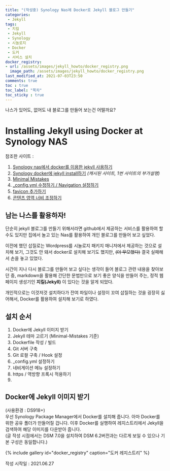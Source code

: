 ```yaml
---
title: "(작성중) Synology Nas에 Docker로 Jekyll 블로그 만들기"
categories:
 - Jekyll
tags:
 - 지킬
 - Jekyll
 - Synology
 - 시놀로지
 - Docker
 - 도커
 - 서비스 설치
docker_registry:
- url: /assets/images/jekyll_howto/docker_registry.png
  image_path: /assets/images/jekyll_howto/docker_registry.png
last_modified_at: 2021-07-03T23:50
comments: true
toc : true
toc_label: "목차"
toc_sticky : true
---
```

나스가 있어도, 없어도 내 블로그를 만들어 보는건 어떨까요?

# Installing Jekyll using Docker at Synology NAS
참조한 사이트 :  
1. [Synology nas에서 docker를 이용한 jekyll 사용하기](https://blog.actin.kr/devlog/2019/08/14/synology-docker-jekyll/)
2. [Synology docker에 jekyll install하기](http://webcache.googleusercontent.com/search?q=cache:ev9ddroF55MJ:www.ripudblog.com/skills/2020/08/22/Synology_docker%25EC%2597%2590_jekyll_install%25ED%2595%2598%25EA%25B8%25B0.html+&cd=2&hl=ko&ct=clnk&gl=kr)
*(캐시된 사이트, 1번 사이트의 부가설명)*
3. [Minimal Mistakes](https://mmistakes.github.io/minimal-mistakes/docs/quick-start-guide/)
4. [_config.yml 수정하기 / Navigation 설정하기](https://junhobaik.github.io/jekyll-apply-theme/)
5. [favicon 추가하기](https://frhyme.github.io/blog/jekyll_add_Favicon/)
6. [콘텐츠 영역 너비 조정하기](https://eona1301.github.io/github_blog/GithubBlog-Content-Width/)

## 남는 나스를 활용하자!
단순히 jekyll 블로그를 만들기 위해서라면 github에서 제공하는 서비스를 활용하여 할 수도 있지만 집에서 놀고 있는 Nas를 활용하여 개인 블로그를 만들어 보고 싶었다.

이전에 했던 삽질로는 Wordpress를 시놀로지 패키지 매니저에서 제공하는 것으로 설치해 보기, 그것도 안 돼서 docker로 설치해 보기도 했지만, ~~(더 무모했다)~~ 결국 실패해서 손을 놓고 있었다.

시간이 지나 다시 블로그를 만들어 보고 싶다는 생각이 들어 블로그 관련 내용을 찾아보던 중, markdown을 활용해 간단한 문법만으로 보기 좋은 양식을 만들어 주는, 정적 웹 페이지 생성기인 **지킬(Jekyll)** 이 있다는 것을 알게 되었다.

개인적으로는 이것저것 설치하다가 잔여 파일이나 설정이 꼬여 삽질하는 것을 굉장히 싫어해서, Docker를 활용하여 설치해 보기로 하였다.

## 설치 순서
1. Docker에 Jekyll 이미지 받기
2. Jekyll 테마 고르기 (Minimal-Mistakes 기준)
3. Dockerfile 작성 / 빌드
4. Git 서버 구축
5. Git 로컬 구축 / Hook 설정
6. _config.yml 설정하기
7. 네비게이션 메뉴 설정하기
8. https / 역방향 프록시 적용하기
9. 

## Docker에 Jekyll 이미지 받기
(사용환경 : DS918+)  
우선 Synology Package Manager에서 Docker를 설치해 줍니다.
아마 Docker를 위한 공유 폴더가 만들어질 겁니다.
이후 Docker를 실행하여 레지스트리에서 Jekyll을 검색하여 해당 이미지를 다운받아 줍니다.  
(글 작성 시점에서는 DSM 7.0을 설치하여 DSM 6.2버전과는 다르게 보일 수 있으나 기본 구성은 동일합니다.)

{% include gallery id="docker_registry" caption="도커 레지스트리" %}



작성 시작일 : 2021.06.27